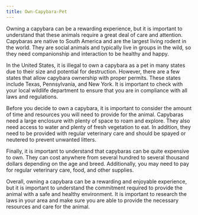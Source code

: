```yaml
---
title: Own-Capybara-Pet
---
```


Owning a capybara can be a rewarding experience, but it is important to understand that these animals require a great deal of care and attention. Capybaras are native to South America and are the largest living rodent in the world. They are social animals and typically live in groups in the wild, so they need companionship and interaction to be healthy and happy. 

In the United States, it is illegal to own a capybara as a pet in many states due to their size and potential for destruction. However, there are a few states that allow capybara ownership with proper permits. These states include Texas, Pennsylvania, and New York. It is important to check with your local wildlife department to ensure that you are in compliance with all laws and regulations. 

Before you decide to own a capybara, it is important to consider the amount of time and resources you will need to provide for the animal. Capybaras need a large enclosure with plenty of space to roam and explore. They also need access to water and plenty of fresh vegetation to eat. In addition, they need to be provided with regular veterinary care and should be spayed or neutered to prevent unwanted litters. 

Finally, it is important to understand that capybaras can be quite expensive to own. They can cost anywhere from several hundred to several thousand dollars depending on the age and breed. Additionally, you may need to pay for regular veterinary care, food, and other supplies. 

Overall, owning a capybara can be a rewarding and enjoyable experience, but it is important to understand the commitment required to provide the animal with a safe and healthy environment. It is important to research the laws in your area and make sure you are able to provide the necessary resources and care for the animal.
